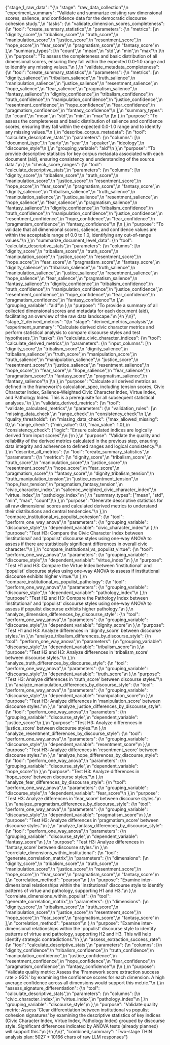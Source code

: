 {"stage_1_raw_data": "{\n  \"stage\": \"raw_data_collection\",\n  \"experiment_summary\": \"Validate and summarize existing raw dimensional scores, salience, and confidence data for the democratic discourse cohesion study.\",\n  \"tasks\": {\n    \"validate_dimension_scores_completeness\": {\n      \"tool\": \"create_summary_statistics\",\n      \"parameters\": {\n        \"metrics\": [\n          \"dignity_score\",\n          \"tribalism_score\",\n          \"truth_score\",\n          \"manipulation_score\",\n          \"justice_score\",\n          \"resentment_score\",\n          \"hope_score\",\n          \"fear_score\",\n          \"pragmatism_score\",\n          \"fantasy_score\"\n        ],\n        \"summary_types\": [\n          \"count\",\n          \"mean\",\n          \"std\",\n          \"min\",\n          \"max\"\n        ]\n      },\n      \"purpose\": \"To assess the completeness and basic distribution of all dimensional scores, ensuring they fall within the expected 0.0-1.0 range and to identify any missing values.\"\n    },\n    \"validate_metadata_completeness\": {\n      \"tool\": \"create_summary_statistics\",\n      \"parameters\": {\n        \"metrics\": [\n          \"dignity_salience\",\n          \"tribalism_salience\",\n          \"truth_salience\",\n          \"manipulation_salience\",\n          \"justice_salience\",\n          \"resentment_salience\",\n          \"hope_salience\",\n          \"fear_salience\",\n          \"pragmatism_salience\",\n          \"fantasy_salience\",\n          \"dignity_confidence\",\n          \"tribalism_confidence\",\n          \"truth_confidence\",\n          \"manipulation_confidence\",\n          \"justice_confidence\",\n          \"resentment_confidence\",\n          \"hope_confidence\",\n          \"fear_confidence\",\n          \"pragmatism_confidence\",\n          \"fantasy_confidence\"\n        ],\n        \"summary_types\": [\n          \"count\",\n          \"mean\",\n          \"std\",\n          \"min\",\n          \"max\"\n        ]\n      },\n      \"purpose\": \"To assess the completeness and basic distribution of salience and confidence scores, ensuring they fall within the expected 0.0-1.0 range and to identify any missing values.\"\n    },\n    \"describe_corpus_metadata\": {\n      \"tool\": \"calculate_descriptive_stats\",\n      \"parameters\": {\n        \"columns\": [\n          \"document_type\",\n          \"party\",\n          \"year\",\n          \"speaker\",\n          \"ideology\",\n          \"discourse_style\"\n        ],\n        \"grouping_variable\": \"aid\"\n      },\n      \"purpose\": \"To provide descriptive statistics for key corpus metadata associated with each document (aid), ensuring consistency and understanding of the source data.\"\n    },\n    \"check_score_ranges\": {\n      \"tool\": \"calculate_descriptive_stats\",\n      \"parameters\": {\n        \"columns\": [\n          \"dignity_score\",\n          \"tribalism_score\",\n          \"truth_score\",\n          \"manipulation_score\",\n          \"justice_score\",\n          \"resentment_score\",\n          \"hope_score\",\n          \"fear_score\",\n          \"pragmatism_score\",\n          \"fantasy_score\",\n          \"dignity_salience\",\n          \"tribalism_salience\",\n          \"truth_salience\",\n          \"manipulation_salience\",\n          \"justice_salience\",\n          \"resentment_salience\",\n          \"hope_salience\",\n          \"fear_salience\",\n          \"pragmatism_salience\",\n          \"fantasy_salience\",\n          \"dignity_confidence\",\n          \"tribalism_confidence\",\n          \"truth_confidence\",\n          \"manipulation_confidence\",\n          \"justice_confidence\",\n          \"resentment_confidence\",\n          \"hope_confidence\",\n          \"fear_confidence\",\n          \"pragmatism_confidence\",\n          \"fantasy_confidence\"\n        ]\n      },\n      \"purpose\": \"To validate that all dimensional scores, salience, and confidence values are within the acceptable range of 0.0 to 1.0, identifying any out-of-range values.\"\n    },\n    \"summarize_document_level_data\": {\n      \"tool\": \"calculate_descriptive_stats\",\n      \"parameters\": {\n        \"columns\": [\n          \"dignity_score\",\n          \"tribalism_score\",\n          \"truth_score\",\n          \"manipulation_score\",\n          \"justice_score\",\n          \"resentment_score\",\n          \"hope_score\",\n          \"fear_score\",\n          \"pragmatism_score\",\n          \"fantasy_score\",\n          \"dignity_salience\",\n          \"tribalism_salience\",\n          \"truth_salience\",\n          \"manipulation_salience\",\n          \"justice_salience\",\n          \"resentment_salience\",\n          \"hope_salience\",\n          \"fear_salience\",\n          \"pragmatism_salience\",\n          \"fantasy_salience\",\n          \"dignity_confidence\",\n          \"tribalism_confidence\",\n          \"truth_confidence\",\n          \"manipulation_confidence\",\n          \"justice_confidence\",\n          \"resentment_confidence\",\n          \"hope_confidence\",\n          \"fear_confidence\",\n          \"pragmatism_confidence\",\n          \"fantasy_confidence\"\n        ],\n        \"grouping_variable\": \"aid\"\n      },\n      \"purpose\": \"To provide a summary of all collected dimensional scores and metadata for each document (aid), facilitating an overview of the raw data landscape.\"\n    }\n  }\n}", "stage_2_derived_metrics": "{\n  \"stage\": \"derived_metrics_analysis\",\n  \"experiment_summary\": \"Calculate derived civic character metrics and perform statistical analysis to compare discourse styles and test hypotheses.\",\n  \"tasks\": {\n    \"calculate_civic_character_indices\": {\n      \"tool\": \"calculate_derived_metrics\",\n      \"parameters\": {\n        \"input_columns\": [\n          \"dignity_score\",\n          \"tribalism_score\",\n          \"dignity_salience\",\n          \"tribalism_salience\",\n          \"truth_score\",\n          \"manipulation_score\",\n          \"truth_salience\",\n          \"manipulation_salience\",\n          \"justice_score\",\n          \"resentment_score\",\n          \"justice_salience\",\n          \"resentment_salience\",\n          \"hope_score\",\n          \"fear_score\",\n          \"hope_salience\",\n          \"fear_salience\",\n          \"pragmatism_score\",\n          \"fantasy_score\",\n          \"pragmatism_salience\",\n          \"fantasy_salience\"\n        ]\n      },\n      \"purpose\": \"Calculate all derived metrics as defined in the framework's calculation_spec, including tension scores, Civic Character Index, Salience-Weighted Civic Character Index, Virtue Index, and Pathology Index. This is a prerequisite for all subsequent statistical analyses.\"\n    },\n    \"validate_derived_metrics\": {\n      \"tool\": \"validate_calculated_metrics\",\n      \"parameters\": {\n        \"validation_rules\": [\n          \"missing_data_check\",\n          \"range_check\",\n          \"consistency_check\"\n        ],\n        \"quality_thresholds\": {\n          \"missing_data_check\": {\"max_allowed_missing\": 0},\n          \"range_check\": {\"min_value\": 0.0, \"max_value\": 1.0},\n          \"consistency_check\": {\"logic\": \"Ensure calculated indices are logically derived from input scores\"}\n        }\n      },\n      \"purpose\": \"Validate the quality and reliability of the derived metrics calculated in the previous step, ensuring data integrity and adherence to defined ranges and logical consistency.\"\n    },\n    \"describe_all_metrics\": {\n      \"tool\": \"create_summary_statistics\",\n      \"parameters\": {\n        \"metrics\": [\n          \"dignity_score\",\n          \"tribalism_score\",\n          \"truth_score\",\n          \"manipulation_score\",\n          \"justice_score\",\n          \"resentment_score\",\n          \"hope_score\",\n          \"fear_score\",\n          \"pragmatism_score\",\n          \"fantasy_score\",\n          \"dignity_tribalism_tension\",\n          \"truth_manipulation_tension\",\n          \"justice_resentment_tension\",\n          \"hope_fear_tension\",\n          \"pragmatism_fantasy_tension\",\n          \"civic_character_index\",\n          \"salience_weighted_civic_character_index\",\n          \"virtue_index\",\n          \"pathology_index\"\n        ],\n        \"summary_types\": [\"mean\", \"std\", \"min\", \"max\", \"count\"]\n      },\n      \"purpose\": \"Generate descriptive statistics for all raw dimensional scores and calculated derived metrics to understand their distributions and central tendencies.\"\n    },\n    \"compare_institutional_vs_populist_cohesion\": {\n      \"tool\": \"perform_one_way_anova\",\n      \"parameters\": {\n        \"grouping_variable\": \"discourse_style\",\n        \"dependent_variable\": \"civic_character_index\"\n      },\n      \"purpose\": \"Test H3: Compare the Civic Character Index between 'institutional' and 'populist' discourse styles using one-way ANOVA to assess if there are statistically significant differences in overall civic character.\"\n    },\n    \"compare_institutional_vs_populist_virtue\": {\n      \"tool\": \"perform_one_way_anova\",\n      \"parameters\": {\n        \"grouping_variable\": \"discourse_style\",\n        \"dependent_variable\": \"virtue_index\"\n      },\n      \"purpose\": \"Test H1 and H3: Compare the Virtue Index between 'institutional' and 'populist' discourse styles using one-way ANOVA to assess if institutional discourse exhibits higher virtue.\"\n    },\n    \"compare_institutional_vs_populist_pathology\": {\n      \"tool\": \"perform_one_way_anova\",\n      \"parameters\": {\n        \"grouping_variable\": \"discourse_style\",\n        \"dependent_variable\": \"pathology_index\"\n      },\n      \"purpose\": \"Test H2 and H3: Compare the Pathology Index between 'institutional' and 'populist' discourse styles using one-way ANOVA to assess if populist discourse exhibits higher pathology.\"\n    },\n    \"analyze_dimension_differences_by_discourse_style\": {\n      \"tool\": \"perform_one_way_anova\",\n      \"parameters\": {\n        \"grouping_variable\": \"discourse_style\",\n        \"dependent_variable\": \"dignity_score\"\n      },\n      \"purpose\": \"Test H1 and H3: Analyze differences in 'dignity_score' between discourse styles.\"\n    },\n    \"analyze_tribalism_differences_by_discourse_style\": {\n      \"tool\": \"perform_one_way_anova\",\n      \"parameters\": {\n        \"grouping_variable\": \"discourse_style\",\n        \"dependent_variable\": \"tribalism_score\"\n      },\n      \"purpose\": \"Test H2 and H3: Analyze differences in 'tribalism_score' between discourse styles.\"\n    },\n    \"analyze_truth_differences_by_discourse_style\": {\n      \"tool\": \"perform_one_way_anova\",\n      \"parameters\": {\n        \"grouping_variable\": \"discourse_style\",\n        \"dependent_variable\": \"truth_score\"\n      },\n      \"purpose\": \"Test H3: Analyze differences in 'truth_score' between discourse styles.\"\n    },\n    \"analyze_manipulation_differences_by_discourse_style\": {\n      \"tool\": \"perform_one_way_anova\",\n      \"parameters\": {\n        \"grouping_variable\": \"discourse_style\",\n        \"dependent_variable\": \"manipulation_score\"\n      },\n      \"purpose\": \"Test H3: Analyze differences in 'manipulation_score' between discourse styles.\"\n    },\n    \"analyze_justice_differences_by_discourse_style\": {\n      \"tool\": \"perform_one_way_anova\",\n      \"parameters\": {\n        \"grouping_variable\": \"discourse_style\",\n        \"dependent_variable\": \"justice_score\"\n      },\n      \"purpose\": \"Test H3: Analyze differences in 'justice_score' between discourse styles.\"\n    },\n    \"analyze_resentment_differences_by_discourse_style\": {\n      \"tool\": \"perform_one_way_anova\",\n      \"parameters\": {\n        \"grouping_variable\": \"discourse_style\",\n        \"dependent_variable\": \"resentment_score\"\n      },\n      \"purpose\": \"Test H3: Analyze differences in 'resentment_score' between discourse styles.\"\n    },\n    \"analyze_hope_differences_by_discourse_style\": {\n      \"tool\": \"perform_one_way_anova\",\n      \"parameters\": {\n        \"grouping_variable\": \"discourse_style\",\n        \"dependent_variable\": \"hope_score\"\n      },\n      \"purpose\": \"Test H3: Analyze differences in 'hope_score' between discourse styles.\"\n    },\n    \"analyze_fear_differences_by_discourse_style\": {\n      \"tool\": \"perform_one_way_anova\",\n      \"parameters\": {\n        \"grouping_variable\": \"discourse_style\",\n        \"dependent_variable\": \"fear_score\"\n      },\n      \"purpose\": \"Test H3: Analyze differences in 'fear_score' between discourse styles.\"\n    },\n    \"analyze_pragmatism_differences_by_discourse_style\": {\n      \"tool\": \"perform_one_way_anova\",\n      \"parameters\": {\n        \"grouping_variable\": \"discourse_style\",\n        \"dependent_variable\": \"pragmatism_score\"\n      },\n      \"purpose\": \"Test H3: Analyze differences in 'pragmatism_score' between discourse styles.\"\n    },\n    \"analyze_fantasy_differences_by_discourse_style\": {\n      \"tool\": \"perform_one_way_anova\",\n      \"parameters\": {\n        \"grouping_variable\": \"discourse_style\",\n        \"dependent_variable\": \"fantasy_score\"\n      },\n      \"purpose\": \"Test H3: Analyze differences in 'fantasy_score' between discourse styles.\"\n    },\n    \"correlate_dimensions_within_institutional\": {\n      \"tool\": \"generate_correlation_matrix\",\n      \"parameters\": {\n        \"dimensions\": [\n          \"dignity_score\",\n          \"tribalism_score\",\n          \"truth_score\",\n          \"manipulation_score\",\n          \"justice_score\",\n          \"resentment_score\",\n          \"hope_score\",\n          \"fear_score\",\n          \"pragmatism_score\",\n          \"fantasy_score\"\n        ],\n        \"correlation_method\": \"pearson\"\n      },\n      \"purpose\": \"Examine inter-dimensional relationships within the 'institutional' discourse style to identify patterns of virtue and pathology, supporting H1 and H3.\"\n    },\n    \"correlate_dimensions_within_populist\": {\n      \"tool\": \"generate_correlation_matrix\",\n      \"parameters\": {\n        \"dimensions\": [\n          \"dignity_score\",\n          \"tribalism_score\",\n          \"truth_score\",\n          \"manipulation_score\",\n          \"justice_score\",\n          \"resentment_score\",\n          \"hope_score\",\n          \"fear_score\",\n          \"pragmatism_score\",\n          \"fantasy_score\"\n        ],\n        \"correlation_method\": \"pearson\"\n      },\n      \"purpose\": \"Examine inter-dimensional relationships within the 'populist' discourse style to identify patterns of virtue and pathology, supporting H2 and H3. This will help identify strategic contradictions.\"\n    },\n    \"assess_extraction_success_rate\": {\n      \"tool\": \"calculate_descriptive_stats\",\n      \"parameters\": {\n        \"columns\": [\n          \"dignity_confidence\",\n          \"tribalism_confidence\",\n          \"truth_confidence\",\n          \"manipulation_confidence\",\n          \"justice_confidence\",\n          \"resentment_confidence\",\n          \"hope_confidence\",\n          \"fear_confidence\",\n          \"pragmatism_confidence\",\n          \"fantasy_confidence\"\n        ]\n      },\n      \"purpose\": \"Validate quality metric: Assess the 'Framework score extraction success rate > 95%' by examining the confidence scores for each dimension. A high average confidence across all dimensions would support this metric.\"\n    },\n    \"assess_signature_differentiation\": {\n      \"tool\": \"calculate_descriptive_stats\",\n      \"parameters\": {\n        \"columns\": [\n          \"civic_character_index\",\n          \"virtue_index\",\n          \"pathology_index\"\n        ],\n        \"grouping_variable\": \"discourse_style\"\n      },\n      \"purpose\": \"Validate quality metric: Assess 'Clear differentiation between institutional vs populist cohesion signatures' by examining the descriptive statistics of key indices (Civic Character Index, Virtue Index, Pathology Index) grouped by discourse style. Significant differences indicated by ANOVA tests (already planned) will support this.\"\n    }\n  }\n}", "combined_summary": "Two-stage THIN analysis plan: 5027 + 10166 chars of raw LLM responses"}
